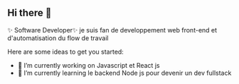 ## Hi there 👋

✨ Software Developer✨ 
je suis fan de developpement web front-end et d'automatisation du flow de travail

Here are some ideas to get you started:

- 🔭 I’m currently working on Javascript et React js 
- 🌱 I’m currently learning le backend Node js pour devenir un dev fullstack


